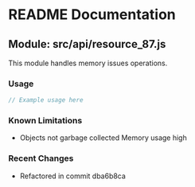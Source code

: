 # README Documentation

## Module: src/api/resource_87.js

This module handles memory issues operations.

### Usage

```javascript
// Example usage here
```

### Known Limitations

- Objects not garbage collected Memory usage high

### Recent Changes

- Refactored in commit dba6b8ca
